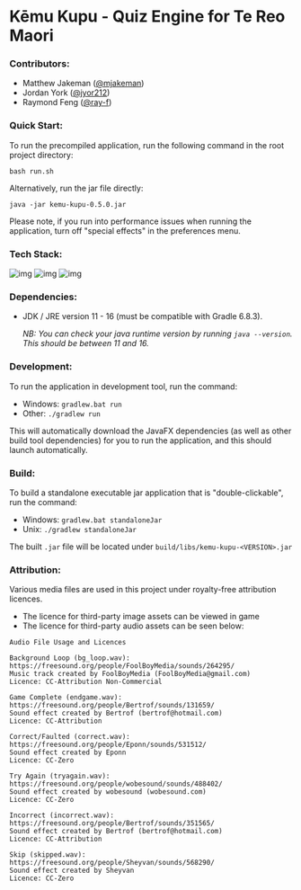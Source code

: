 # Kēmu Kupu - Quiz Engine for Te Reo Maori

### Contributors:

- Matthew Jakeman ([@mjakeman](https://github.com/mjakeman))
- Jordan York ([@jyor212](https://github.com/jyor212))
- Raymond Feng ([@ray-f](https://github.com/ray-f))


### Quick Start:

To run the precompiled application, run the following command in the root project directory:

```
bash run.sh
```

Alternatively, run the jar file directly:

```
java -jar kemu-kupu-0.5.0.jar
```

Please note, if you run into performance issues when running the application, turn off "special effects" in the preferences menu.

### Tech Stack:

![img](https://img.shields.io/badge/language-java%2011-orange)
![img](https://img.shields.io/badge/framework-openjfx--11.0.2-yellow)
![img](https://img.shields.io/badge/build%20tool-gradle%206.8.3-red)


### Dependencies:

- JDK / JRE version 11 - 16 (must be compatible with Gradle 6.8.3). 
  
  _NB: You can check your java runtime version by running `java --version`. This should be between 11 and 16._


### Development:

To run the application in development tool, run the command:
- Windows: `gradlew.bat run`
- Other: `./gradlew run`

This will automatically download the JavaFX dependencies (as well as other build tool dependencies) for you to run the application, and this should launch automatically.

### Build:

To build a standalone executable jar application that is "double-clickable", run the command:
- Windows: `gradlew.bat standaloneJar`
- Unix: `./gradlew standaloneJar`

The built `.jar` file will be located under `build/libs/kemu-kupu-<VERSION>.jar`

### Attribution:
Various media files are used in this project under royalty-free attribution licences.

 * The licence for third-party image assets can be viewed in game
 * The licence for third-party audio assets can be seen below:

```
Audio File Usage and Licences

Background Loop (bg_loop.wav):
https://freesound.org/people/FoolBoyMedia/sounds/264295/
Music track created by FoolBoyMedia (FoolBoyMedia@gmail.com)
Licence: CC-Attribution Non-Commercial

Game Complete (endgame.wav):
https://freesound.org/people/Bertrof/sounds/131659/
Sound effect created by Bertrof (bertrof@hotmail.com)
Licence: CC-Attribution

Correct/Faulted (correct.wav):
https://freesound.org/people/Eponn/sounds/531512/
Sound effect created by Eponn
Licence: CC-Zero

Try Again (tryagain.wav):
https://freesound.org/people/wobesound/sounds/488402/
Sound effect created by wobesound (wobesound.com)
Licence: CC-Zero

Incorrect (incorrect.wav):
https://freesound.org/people/Bertrof/sounds/351565/
Sound effect created by Bertrof (bertrof@hotmail.com)
Licence: CC-Attribution

Skip (skipped.wav):
https://freesound.org/people/Sheyvan/sounds/568290/
Sound effect created by Sheyvan
Licence: CC-Zero
```
